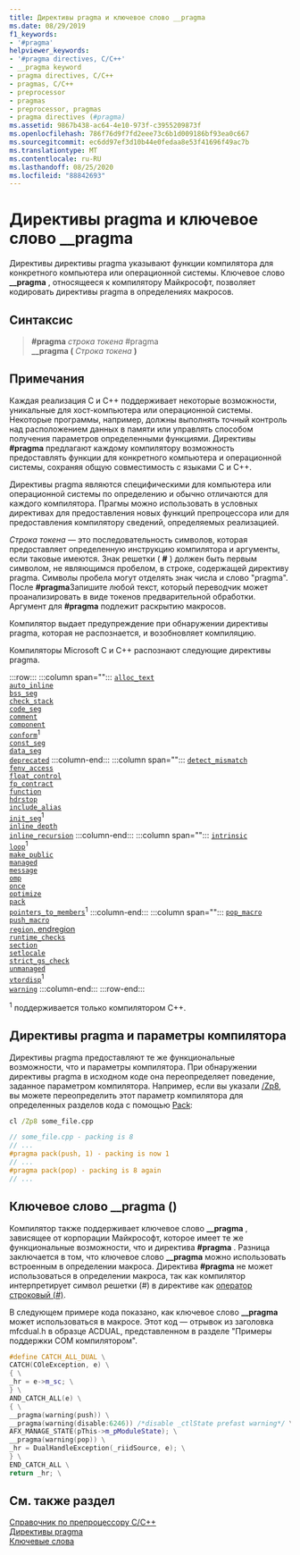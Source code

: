 ```yaml
---
title: Директивы pragma и ключевое слово __pragma
ms.date: 08/29/2019
f1_keywords:
- '#pragma'
helpviewer_keywords:
- '#pragma directives, C/C++'
- __pragma keyword
- pragma directives, C/C++
- pragmas, C/C++
- preprocessor
- pragmas
- preprocessor, pragmas
- pragma directives (#pragma)
ms.assetid: 9867b438-ac64-4e10-973f-c3955209873f
ms.openlocfilehash: 786f76d9f7fd2eee73c6b1d009186bf93ea0c667
ms.sourcegitcommit: ec6dd97ef3d10b44e0fedaa8e53f41696f49ac7b
ms.translationtype: MT
ms.contentlocale: ru-RU
ms.lasthandoff: 08/25/2020
ms.locfileid: "88842693"
---
```

# <a name="pragma-directives-and-the-__pragma-keyword"></a>Директивы pragma и ключевое слово __pragma

Директивы директивы pragma указывают функции компилятора для конкретного компьютера или операционной системы. Ключевое слово **__pragma** , относящееся к компилятору Майкрософт, позволяет кодировать директивы pragma в определениях макросов.

## <a name="syntax"></a>Синтаксис

> **#pragma** *строка токена* #pragma\
> **__pragma (** *Строка токена* **)**

## <a name="remarks"></a>Примечания

Каждая реализация C и C++ поддерживает некоторые возможности, уникальные для хост-компьютера или операционной системы. Некоторые программы, например, должны выполнять точный контроль над расположением данных в памяти или управлять способом получения параметров определенными функциями. Директивы **#pragma** предлагают каждому компилятору возможность предоставлять функции для конкретного компьютера и операционной системы, сохраняя общую совместимость с языками C и C++.

Директивы pragma являются специфическими для компьютера или операционной системы по определению и обычно отличаются для каждого компилятора. Прагмы можно использовать в условных директивах для предоставления новых функций препроцессора или для предоставления компилятору сведений, определяемых реализацией.

*Строка токена* — это последовательность символов, которая предоставляет определенную инструкцию компилятора и аргументы, если таковые имеются. Знак решетки ( **#** ) должен быть первым символом, не являющимся пробелом, в строке, содержащей директиву pragma. Символы пробела могут отделять знак числа и слово "pragma". После **#pragma**Запишите любой текст, который переводчик может проанализировать в виде токенов предварительной обработки. Аргумент для **#pragma** подлежит раскрытию макросов.

Компилятор выдает предупреждение при обнаружении директивы pragma, которая не распознается, и возобновляет компиляцию.

Компиляторы Microsoft C и C++ распознают следующие директивы pragma.

:::row:::
   :::column span="":::
      [`alloc_text`](../preprocessor/alloc-text.md)\
      [`auto_inline`](../preprocessor/auto-inline.md)\
      [`bss_seg`](../preprocessor/bss-seg.md)\
      [`check_stack`](../preprocessor/check-stack.md)\
      [`code_seg`](../preprocessor/code-seg.md)\
      [`comment`](../preprocessor/comment-c-cpp.md)\
      [`component`](../preprocessor/component.md)\
      [`conform`](../preprocessor/conform.md)<sup>1</sup>\
      [`const_seg`](../preprocessor/const-seg.md)\
      [`data_seg`](../preprocessor/data-seg.md)\
      [`deprecated`](../preprocessor/deprecated-c-cpp.md)
   :::column-end:::
   :::column span="":::
      [`detect_mismatch`](../preprocessor/detect-mismatch.md)\
      [`fenv_access`](../preprocessor/fenv-access.md)\
      [`float_control`](../preprocessor/float-control.md)\
      [`fp_contract`](../preprocessor/fp-contract.md)\
      [`function`](../preprocessor/function-c-cpp.md)\
      [`hdrstop`](../preprocessor/hdrstop.md)\
      [`include_alias`](../preprocessor/include-alias.md)\
      [`init_seg`](../preprocessor/init-seg.md)<sup>1</sup>\
      [`inline_depth`](../preprocessor/inline-depth.md)\
      [`inline_recursion`](../preprocessor/inline-recursion.md)
   :::column-end:::
   :::column span="":::
      [`intrinsic`](../preprocessor/intrinsic.md)\
      [`loop`](../preprocessor/loop.md)<sup>1</sup>\
      [`make_public`](../preprocessor/make-public.md)\
      [`managed`](../preprocessor/managed-unmanaged.md)\
      [`message`](../preprocessor/message.md)\
      [`omp`](../preprocessor/omp.md)\
      [`once`](../preprocessor/once.md)\
      [`optimize`](../preprocessor/optimize.md)\
      [`pack`](../preprocessor/pack.md)\
      [`pointers_to_members`](../preprocessor/pointers-to-members.md)<sup>1</sup>
   :::column-end:::
   :::column span="":::
      [`pop_macro`](../preprocessor/pop-macro.md)\
      [`push_macro`](../preprocessor/push-macro.md)\
      [`region`, endregion](../preprocessor/region-endregion.md)\
      [`runtime_checks`](../preprocessor/runtime-checks.md)\
      [`section`](../preprocessor/section.md)\
      [`setlocale`](../preprocessor/setlocale.md)\
      [`strict_gs_check`](../preprocessor/strict-gs-check.md)\
      [`unmanaged`](../preprocessor/managed-unmanaged.md)\
      [`vtordisp`](../preprocessor/vtordisp.md)<sup>1</sup>\
      [`warning`](../preprocessor/warning.md)
   :::column-end:::
:::row-end:::

<sup>1</sup> поддерживается только компилятором C++.

## <a name="pragmas-and-compiler-options"></a>Директивы pragma и параметры компилятора

Директивы pragma предоставляют те же функциональные возможности, что и параметры компилятора. При обнаружении директивы pragma в исходном коде она переопределяет поведение, заданное параметром компилятора. Например, если вы указали [/Zp8](../build/reference/zp-struct-member-alignment.md), вы можете переопределить этот параметр компилятора для определенных разделов кода с помощью [Pack](../preprocessor/pack.md):

```cmd
cl /Zp8 some_file.cpp
```

```cpp
// some_file.cpp - packing is 8
// ...
#pragma pack(push, 1) - packing is now 1
// ...
#pragma pack(pop) - packing is 8 again
// ...
```

## <a name="the-__pragma-keyword"></a>Ключевое слово __pragma ()

Компилятор также поддерживает ключевое слово **__pragma** , зависящее от корпорации Майкрософт, которое имеет те же функциональные возможности, что и директива **#pragma** . Разница заключается в том, что ключевое слово **__pragma** можно использовать встроенным в определении макроса. Директива **#pragma** не может использоваться в определении макроса, так как компилятор интерпретирует символ решетки (#) в директиве как [оператор строковый (#)](../preprocessor/stringizing-operator-hash.md).

В следующем примере кода показано, как ключевое слово **__pragma** может использоваться в макросе. Этот код — отрывок из заголовка mfcdual.h в образце ACDUAL, представленном в разделе "Примеры поддержки COM компилятором".

```cpp
#define CATCH_ALL_DUAL \
CATCH(COleException, e) \
{ \
_hr = e->m_sc; \
} \
AND_CATCH_ALL(e) \
{ \
__pragma(warning(push)) \
__pragma(warning(disable:6246)) /*disable _ctlState prefast warning*/ \
AFX_MANAGE_STATE(pThis->m_pModuleState); \
__pragma(warning(pop)) \
_hr = DualHandleException(_riidSource, e); \
} \
END_CATCH_ALL \
return _hr; \
```

## <a name="see-also"></a>См. также раздел

[Справочник по препроцессору C/C++](../preprocessor/c-cpp-preprocessor-reference.md)\
[Директивы pragma](../c-language/c-pragmas.md)\
[Ключевые слова](../cpp/keywords-cpp.md)
